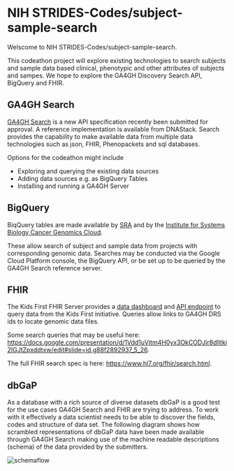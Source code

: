 # NIH STRIDES-Codes/subject-sample-search



Welscome to NIH STRIDES-Codes/subject-sample-search.

This codeathon project will explore existing technologies to search subjects and sample data based clinical, phenotypic and other attributes of subjects and sampes. We hope to explore the GA4GH Discovery Search API, BigQuery and FHIR.

## GA4GH Search

[GA4GH Search](https://github.com/ga4gh-discovery/ga4gh-search) is a new API specification recently been submitted for approval. A reference implementation is available from DNAStack. Search provides the capability to make available data from multiple data technologies such as json, FHIR, Phenopackets and sql databases. 

Options for the codeathon might include

- Exploring and querying the existing data sources
- Adding data sources e.g. as BigQuery Tables
- Installing and running a GA4GH Server

## BigQuery

BiqQuery tables are made available by [SRA](https://www.ncbi.nlm.nih.gov/sra/docs/sra-bigquery-examples/) and by the [Institute for Systems Biology Cancer Genomics Cloud](https://isb-cancer-genomics-cloud.readthedocs.io/en/latest/sections/BigQuery.html).

These allow search of subject and sample data from projects with corresponding genomic data. Searches may be conducted via the Google Cloud Platform console, the BigQuery API, or be set up to be queried by the GA4GH Search reference server. 

## FHIR

The Kids First FHIR Server provides a [data dashboard](https://ncpi-api-fhir-service-dev.kidsfirstdrc.org/dashboard/) and [API endpoint](https://ncpi-api-fhir-service-dev.kidsfirstdrc.org/) to query data from the Kids First initiative. Queries allow links to GA4GH DRS ids to locate genomic data files.

Some search queries that may be useful here: https://docs.google.com/presentation/d/1Vdd1uVitm4H0yx3OkCODJir8dIltki2IGJtZpxddtxw/edit#slide=id.g88f2892937_5_26. 

The full FHIR search spec is here: https://www.hl7.org/fhir/search.html.

## dbGaP

As a database with a rich source of diverse datasets dbGaP is a good test for the use cases GA4GH Search and FHIR are trying to address. To work with it effectively a data scientist needs to be able to discover the fields, codes and structure of data set. The following diagram shows how scrambled representations of dbGaP data have been made available through GA4GH Search making use of the machine readable descriptions (schema) of the data provided by the submitters.

![schemaflow](/Users/forei/dev/subject-sample-search/doc/images/schemaflow.jpg)